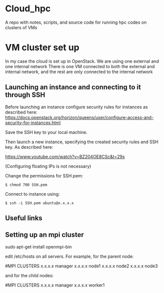 # Cloud_hpc
A repo with notes, scripts, and source code for running hpc codes on clusters of VMs

# VM cluster set up
In my case the cloud is set up in OpenStack. We are using one external and one internal network There is one VM connected to both the external and internal network, and the rest are only connected to the internal network

## Launching an instance and connecting to it through SSH
Before launching an instance configure security rules for instances as described here:\
https://docs.openstack.org/horizon/queens/user/configure-access-and-security-for-instances.html

Save the SSH key to your local machine. 

Then launch a new instance, specifying the created security rules and SSH key. As described here:

https://www.youtube.com/watch?v=BZ204OE8CSc&t=29s

(Configuring floating IPs is not necessary)

Change the permissions for SSH.pem:
```shell
$ chmod 700 SSH.pem
```

Connect to instance using:
```shell
$ ssh -i SSH.pem ubuntu@x.x.x.x
```

## Useful links

## Setting up an mpi cluster
sudo apt-get install openmpi-bin

edit /etc/hosts on all servers. For example, for the parent node:

#MPI CLUSTERS
x.x.x.x manager
x.x.x.x node1
x.x.x.x node2
x.x.x.x node3

and for the child nodes:

#MPI CLUSTERS
x.x.x.x manager
x.x.x.x worker1
